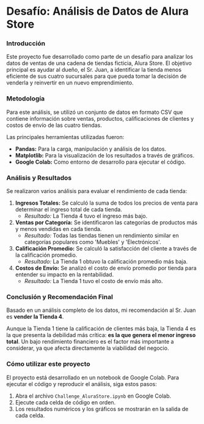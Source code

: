 # Desafío: Análisis de Datos de Alura Store

### Introducción
Este proyecto fue desarrollado como parte de un desafío para analizar los datos de ventas de una cadena de tiendas ficticia, Alura Store. El objetivo principal es ayudar al dueño, el Sr. Juan, a identificar la tienda menos eficiente de sus cuatro sucursales para que pueda tomar la decisión de venderla y reinvertir en un nuevo emprendimiento.

### Metodología
Para este análisis, se utilizó un conjunto de datos en formato CSV que contiene información sobre ventas, productos, calificaciones de clientes y costos de envío de las cuatro tiendas.

Las principales herramientas utilizadas fueron:
-   **Pandas:** Para la carga, manipulación y análisis de los datos.
-   **Matplotlib:** Para la visualización de los resultados a través de gráficos.
-   **Google Colab:** Como entorno de desarrollo para ejecutar el código.

### Análisis y Resultados
Se realizaron varios análisis para evaluar el rendimiento de cada tienda:
1.  **Ingresos Totales:** Se calculó la suma de todos los precios de venta para determinar el ingreso total de cada tienda.
    -   *Resultado:* La Tienda 4 tuvo el ingreso más bajo.
2.  **Ventas por Categoría:** Se identificaron las categorías de productos más y menos vendidas en cada tienda.
    -   *Resultado:* Todas las tiendas tienen un rendimiento similar en categorías populares como 'Muebles' y 'Electrónicos'.
3.  **Calificación Promedio:** Se calculó la satisfacción del cliente a través de la calificación promedio.
    -   *Resultado:* La Tienda 1 obtuvo la calificación promedio más baja.
4.  **Costos de Envío:** Se analizó el costo de envío promedio por tienda para entender su impacto en la rentabilidad.
    -   *Resultado:* La Tienda 1 tuvo el costo de envío más alto.

### Conclusión y Recomendación Final
Basado en un análisis completo de los datos, mi recomendación al Sr. Juan es **vender la Tienda 4**.

Aunque la Tienda 1 tiene la calificación de clientes más baja, la Tienda 4 es la que presenta la debilidad más crítica: **es la que genera el menor ingreso total**. Un bajo rendimiento financiero es el factor más importante a considerar, ya que afecta directamente la viabilidad del negocio.

### Cómo utilizar este proyecto
El proyecto está desarrollado en un notebook de Google Colab. Para ejecutar el código y reproducir el análisis, siga estos pasos:
1.  Abra el archivo `Challenge_AluraStore.ipynb` en Google Colab.
2.  Ejecute cada celda de código en orden.
3.  Los resultados numéricos y los gráficos se mostrarán en la salida de cada celda.
